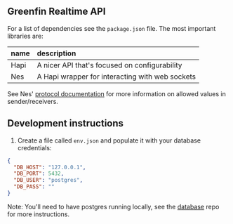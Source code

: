 ## Greenfin Realtime API

For a list of dependencies see the `package.json` file. The most important
libraries are:

| name | description |
| :------------- | :------------- |
| Hapi | A nicer API that's focused on configurability |
| Nes | A Hapi wrapper for interacting with web sockets |

See Nes' [protocol documentation](https://github.com/hapijs/nes/blob/master/PROTOCOL.md)
for more information on allowed values in sender/receivers.

## Development instructions

1. Create a file called `env.json` and populate it with your database credentials:

```json
{
  "DB_HOST": "127.0.0.1",
  "DB_PORT": 5432,
  "DB_USER": "postgres",
  "DB_PASS": ""
}
```

Note: You'll need to have postgres running locally, see the [database] repo for
more instructions.


[database]: https://github.com/GreenfinityFarms/database
